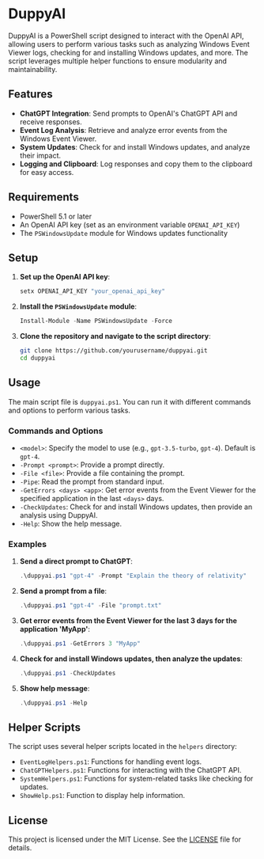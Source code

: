 # DuppyAI

DuppyAI is a PowerShell script designed to interact with the OpenAI API, allowing users to perform various tasks such as analyzing Windows Event Viewer logs, checking for and installing Windows updates, and more. The script leverages multiple helper functions to ensure modularity and maintainability.

## Features

- **ChatGPT Integration**: Send prompts to OpenAI's ChatGPT API and receive responses.
- **Event Log Analysis**: Retrieve and analyze error events from the Windows Event Viewer.
- **System Updates**: Check for and install Windows updates, and analyze their impact.
- **Logging and Clipboard**: Log responses and copy them to the clipboard for easy access.

## Requirements

- PowerShell 5.1 or later
- An OpenAI API key (set as an environment variable `OPENAI_API_KEY`)
- The `PSWindowsUpdate` module for Windows updates functionality

## Setup

1. **Set up the OpenAI API key**:
    ```powershell
    setx OPENAI_API_KEY "your_openai_api_key"
    ```

2. **Install the `PSWindowsUpdate` module**:
    ```powershell
    Install-Module -Name PSWindowsUpdate -Force
    ```

3. **Clone the repository and navigate to the script directory**:
    ```bash
    git clone https://github.com/yourusername/duppyai.git
    cd duppyai
    ```

## Usage

The main script file is `duppyai.ps1`. You can run it with different commands and options to perform various tasks.

### Commands and Options

- `<model>`: Specify the model to use (e.g., `gpt-3.5-turbo`, `gpt-4`). Default is `gpt-4`.
- `-Prompt <prompt>`: Provide a prompt directly.
- `-File <file>`: Provide a file containing the prompt.
- `-Pipe`: Read the prompt from standard input.
- `-GetErrors <days> <app>`: Get error events from the Event Viewer for the specified application in the last `<days>` days.
- `-CheckUpdates`: Check for and install Windows updates, then provide an analysis using DuppyAI.
- `-Help`: Show the help message.

### Examples

1. **Send a direct prompt to ChatGPT**:
    ```powershell
    .\duppyai.ps1 "gpt-4" -Prompt "Explain the theory of relativity"
    ```

2. **Send a prompt from a file**:
    ```powershell
    .\duppyai.ps1 "gpt-4" -File "prompt.txt"
    ```

3. **Get error events from the Event Viewer for the last 3 days for the application 'MyApp'**:
    ```powershell
    .\duppyai.ps1 -GetErrors 3 "MyApp"
    ```

4. **Check for and install Windows updates, then analyze the updates**:
    ```powershell
    .\duppyai.ps1 -CheckUpdates
    ```

5. **Show help message**:
    ```powershell
    .\duppyai.ps1 -Help
    ```

## Helper Scripts

The script uses several helper scripts located in the `helpers` directory:

- `EventLogHelpers.ps1`: Functions for handling event logs.
- `ChatGPTHelpers.ps1`: Functions for interacting with the ChatGPT API.
- `SystemHelpers.ps1`: Functions for system-related tasks like checking for updates.
- `ShowHelp.ps1`: Function to display help information.

## License

This project is licensed under the MIT License. See the [LICENSE](LICENSE) file for details.
